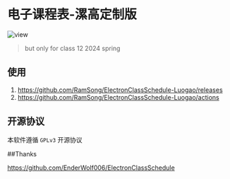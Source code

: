 # 电子课程表-漯高定制版

![view](image/README/view.png)

>  but only for class 12 2024 spring

## 使用

1. https://github.com/RamSong/ElectronClassSchedule-Luogao/releases
2. https://github.com/RamSong/ElectronClassSchedule-Luogao/actions

## 开源协议

本软件遵循 `GPLv3` 开源协议

##Thanks

https://github.com/EnderWolf006/ElectronClassSchedule
